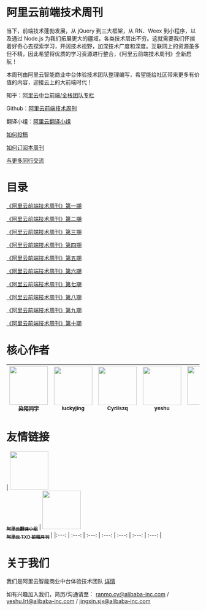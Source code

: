 # 阿里云前端技术周刊

当下，前端技术蓬勃发展，从 jQuery 到三大框架，从 RN、Weex 到小程序，以及通过 Node.js 为我们拓展更大的疆域，各类技术层出不穷。这就需要我们怀揣着好奇心去探索学习，开阔技术视野，加深技术广度和深度。互联网上的资源虽多但不精，因此希望将优质的学习资源进行整合，《阿里云前端技术周刊》全新启航！

本周刊由阿里云智能商业中台体验技术团队整理编写，希望能给社区带来更多有价值的内容，迎接云上的大前端时代！

知乎：[阿里云中台前端/全栈团队专栏](https://zhuanlan.zhihu.com/aliyun)

Github：[阿里云前端技术周刊](https://github.com/aliyunfe/weekly)

翻译小组：[阿里云翻译小组](https://github.com/dawn-plex/translate)

[如何投稿](https://github.com/aliyunfe/weekly/issues/new)

[如何订阅本周刊](./subscribe.md)

[与更多同行交流](./communication.md)

# 目录

[《阿里云前端技术周刊》第一期](./weekly/《阿里云前端技术周刊》第一期.md)

[《阿里云前端技术周刊》第二期](./weekly/《阿里云前端技术周刊》第二期.md)

[《阿里云前端技术周刊》第三期](./weekly/《阿里云前端技术周刊》第三期.md)

[《阿里云前端技术周刊》第四期](./weekly/《阿里云前端技术周刊》第四期.md)

[《阿里云前端技术周刊》第五期](./weekly/《阿里云前端技术周刊》第五期.md)

[《阿里云前端技术周刊》第六期](./weekly/《阿里云前端技术周刊》第六期.md)

[《阿里云前端技术周刊》第七期](./weekly/《阿里云前端技术周刊》第七期.md)

[《阿里云前端技术周刊》第八期](./weekly/《阿里云前端技术周刊》第八期.md)

[《阿里云前端技术周刊》第九期](./weekly/《阿里云前端技术周刊》第九期.md)

[《阿里云前端技术周刊》第十期](./weekly/《阿里云前端技术周刊》第十期.md)

# 核心作者

| [<img src="https://avatars1.githubusercontent.com/u/17812136?s=400&u=cf4180567729f3fe7b3cbae7d7813fd48af21f8b&v=4" width="100px;"/><br /><sub><b>染陌同学</b></sub>](https://github.com/answershuto) | [<img src="https://avatars1.githubusercontent.com/u/7669565?s=400&v=4" width="100px;"/><br /><sub><b>luckyjing</b></sub>](https://github.com/luckyjing) | [<img src="https://avatars0.githubusercontent.com/u/17585588?s=400&v=4" width="100px;"/><br /><sub><b>Cyrilszq</b></sub>](https://github.com/Cyrilszq) | [<img src="https://avatars3.githubusercontent.com/u/13093537?s=400&v=4" width="100px;"/><br /><sub><b>yeshu</b></sub>](https://github.com/xdlrt) | [<img src="https://avatars0.githubusercontent.com/u/927118?s=400&v=4" width="100px;"/><br /><sub><b>山河</b></sub>](https://github.com/lianmin) | [<img src="https://avatars3.githubusercontent.com/u/7887063?s=400&v=4" width="100px;"/><br /><sub><b>ruohuan</b></sub>](https://github.com/ruohuan) | [<img src="https://avatars2.githubusercontent.com/u/854370?s=400&v=4" width="100px;"/><br /><sub><b>前山</b></sub>](https://github.com/xiaoshan5733) |
| :---: | :---: | :---: | :---: | :---: | :---: | :---: |

# 友情链接

| [<img src="https://avatars0.githubusercontent.com/u/42642444?s=200&v=4" width="100px;"/><br /><sub><b>阿里云翻译小组</b></sub>](https://github.com/dawn-plex/translate) | [<img src="https://avatars3.githubusercontent.com/u/35253996?s=200&v=4" width="100px;"/><br /><sub><b>阿里云 TXD 前端月刊</b></sub>](https://github.com/txd-team/monthly) |
|:---: | :---: | :---: | :---: | :---: | :---: | :---: |

# 关于我们

我们是阿里云智能商业中台体验技术团队 [详情](https://github.com/aliyunfe/weekly/blob/master/about.md)

如有兴趣加入我们，简历/沟通请至： ranmo.cy@alibaba-inc.com / yeshu.lrt@alibaba-inc.com / jingxin.sjx@alibaba-inc.com

